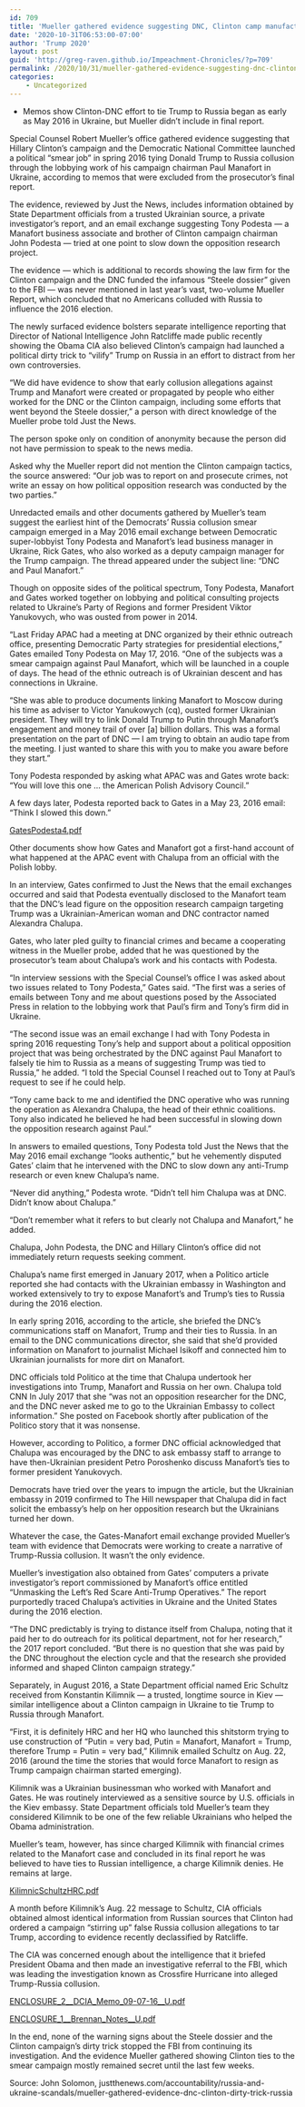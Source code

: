 ```yaml
---
id: 709
title: 'Mueller gathered evidence suggesting DNC, Clinton camp manufactured Russia collusion story'
date: '2020-10-31T06:53:00-07:00'
author: 'Trump 2020'
layout: post
guid: 'http://greg-raven.github.io/Impeachment-Chronicles/?p=709'
permalink: /2020/10/31/mueller-gathered-evidence-suggesting-dnc-clinton-camp-manufactured-russia-collusion-story/
categories:
    - Uncategorized
---
```


- Memos show Clinton-DNC effort to tie Trump to Russia began as early as May 2016 in Ukraine, but Mueller didn’t include in final report.

Special Counsel Robert Mueller’s office gathered evidence suggesting that Hillary Clinton’s campaign and the Democratic National Committee launched a political “smear job” in spring 2016 tying Donald Trump to Russia collusion through the lobbying work of his campaign chairman Paul Manafort in Ukraine, according to memos that were excluded from the prosecutor’s final report.

The evidence, reviewed by Just the News, includes information obtained by State Department officials from a trusted Ukrainian source, a private investigator’s report, and an email exchange suggesting Tony Podesta — a Manafort business associate and brother of Clinton campaign chairman John Podesta — tried at one point to slow down the opposition research project.

The evidence — which is additional to records showing the law firm for the Clinton campaign and the DNC funded the infamous “Steele dossier” given to the FBI — was never mentioned in last year’s vast, two-volume Mueller Report, which concluded that no Americans colluded with Russia to influence the 2016 election.

The newly surfaced evidence bolsters separate intelligence reporting that Director of National Intelligence John Ratcliffe made public recently showing the Obama CIA also believed Clinton’s campaign had launched a political dirty trick to “vilify” Trump on Russia in an effort to distract from her own controversies.

“We did have evidence to show that early collusion allegations against Trump and Manafort were created or propagated by people who either worked for the DNC or the Clinton campaign, including some efforts that went beyond the Steele dossier,” a person with direct knowledge of the Mueller probe told Just the News.

The person spoke only on condition of anonymity because the person did not have permission to speak to the news media.

Asked why the Mueller report did not mention the Clinton campaign tactics, the source answered: “Our job was to report on and prosecute crimes, not write an essay on how political opposition research was conducted by the two parties.”

Unredacted emails and other documents gathered by Mueller’s team suggest the earliest hint of the Democrats’ Russia collusion smear campaign emerged in a May 2016 email exchange between Democratic super-lobbyist Tony Podesta and Manafort’s lead business manager in Ukraine, Rick Gates, who also worked as a deputy campaign manager for the Trump campaign. The thread appeared under the subject line: “DNC and Paul Manafort.”

Though on opposite sides of the political spectrum, Tony Podesta, Manafort and Gates worked together on lobbying and political consulting projects related to Ukraine’s Party of Regions and former President Viktor Yanukovych, who was ousted from power in 2014.

“Last Friday APAC had a meeting at DNC organized by their ethnic outreach office, presenting Democratic Party strategies for presidential elections,” Gates emailed Tony Podesta on May 17, 2016. “One of the subjects was a smear campaign against Paul Manafort, which will be launched in a couple of days. The head of the ethnic outreach is of Ukrainian descent and has connections in Ukraine.

“She was able to produce documents linking Manafort to Moscow during his time as adviser to Victor Yanukowych (cq), ousted former Ukrainian president. They will try to link Donald Trump to Putin through Manafort’s engagement and money trail of over \[a\] billion dollars. This was a formal presentation on the part of DNC — I am trying to obtain an audio tape from the meeting. I just wanted to share this with you to make you aware before they start.”

Tony Podesta responded by asking what APAC was and Gates wrote back: “You will love this one … the American Polish Advisory Council.”

A few days later, Podesta reported back to Gates in a May 23, 2016 email: “Think I slowed this down.”

[GatesPodesta4.pdf](https://justthenews.com/sites/default/files/2020-10/GatesPodesta4.pdf)

Other documents show how Gates and Manafort got a first-hand account of what happened at the APAC event with Chalupa from an official with the Polish lobby.

In an interview, Gates confirmed to Just the News that the email exchanges occurred and said that Podesta eventually disclosed to the Manafort team that the DNC’s lead figure on the opposition research campaign targeting Trump was a Ukrainian-American woman and DNC contractor named Alexandra Chalupa.

Gates, who later pled guilty to financial crimes and became a cooperating witness in the Mueller probe, added that he was questioned by the prosecutor’s team about Chalupa’s work and his contacts with Podesta.

“In interview sessions with the Special Counsel’s office I was asked about two issues related to Tony Podesta,” Gates said. “The first was a series of emails between Tony and me about questions posed by the Associated Press in relation to the lobbying work that Paul’s firm and Tony’s firm did in Ukraine.

“The second issue was an email exchange I had with Tony Podesta in spring 2016 requesting Tony’s help and support about a political opposition project that was being orchestrated by the DNC against Paul Manafort to falsely tie him to Russia as a means of suggesting Trump was tied to Russia,” he added. “I told the Special Counsel I reached out to Tony at Paul’s request to see if he could help.

“Tony came back to me and identified the DNC operative who was running the operation as Alexandra Chalupa, the head of their ethnic coalitions. Tony also indicated he believed he had been successful in slowing down the opposition research against Paul.”

In answers to emailed questions, Tony Podesta told Just the News that the May 2016 email exchange “looks authentic,” but he vehemently disputed Gates’ claim that he intervened with the DNC to slow down any anti-Trump research or even knew Chalupa’s name.

“Never did anything,” Podesta wrote. “Didn’t tell him Chalupa was at DNC. Didn’t know about Chalupa.”

“Don’t remember what it refers to but clearly not Chalupa and Manafort,” he added.

Chalupa, John Podesta, the DNC and Hillary Clinton’s office did not immediately return requests seeking comment.

Chalupa’s name first emerged in January 2017, when a Politico article reported she had contacts with the Ukrainian embassy in Washington and worked extensively to try to expose Manafort’s and Trump’s ties to Russia during the 2016 election.

In early spring 2016, according to the article, she briefed the DNC’s communications staff on Manafort, Trump and their ties to Russia. In an email to the DNC communications director, she said that she’d provided information on Manafort to journalist Michael Isikoff and connected him to Ukrainian journalists for more dirt on Manafort.

DNC officials told Politico at the time that Chalupa undertook her investigations into Trump, Manafort and Russia on her own. Chalupa told CNN In July 2017 that she “was not an opposition researcher for the DNC, and the DNC never asked me to go to the Ukrainian Embassy to collect information.” She posted on Facebook shortly after publication of the Politico story that it was nonsense.

However, according to Politico, a former DNC official acknowledged that Chalupa was encouraged by the DNC to ask embassy staff to arrange to have then-Ukrainian president Petro Poroshenko discuss Manafort’s ties to former president Yanukovych.

Democrats have tried over the years to impugn the article, but the Ukrainian embassy in 2019 confirmed to The Hill newspaper that Chalupa did in fact solicit the embassy’s help on her opposition research but the Ukrainians turned her down.

Whatever the case, the Gates-Manafort email exchange provided Mueller’s team with evidence that Democrats were working to create a narrative of Trump-Russia collusion. It wasn’t the only evidence.

Mueller’s investigation also obtained from Gates’ computers a private investigator’s report commissioned by Manafort’s office entitled “Unmasking the Left’s Red Scare Anti-Trump Operatives.” The report purportedly traced Chalupa’s activities in Ukraine and the United States during the 2016 election.

“The DNC predictably is trying to distance itself from Chalupa, noting that it paid her to do outreach for its political department, not for her research,” the 2017 report concluded. “But there is no question that she was paid by the DNC throughout the election cycle and that the research she provided informed and shaped Clinton campaign strategy.”

Separately, in August 2016, a State Department official named Eric Schultz received from Konstantin Kilimnik — a trusted, longtime source in Kiev — similar intelligence about a Clinton campaign in Ukraine to tie Trump to Russia through Manafort.

“First, it is definitely HRC and her HQ who launched this shitstorm trying to use construction of “Putin = very bad, Putin = Manafort, Manafort = Trump, therefore Trump = Putin = very bad,” Kilimnik emailed Schultz on Aug. 22, 2016 (around the time the stories that would force Manafort to resign as Trump campaign chairman started emerging).

Kilimnik was a Ukrainian businessman who worked with Manafort and Gates. He was routinely interviewed as a sensitive source by U.S. officials in the Kiev embassy. State Department officials told Mueller’s team they considered Kilimnik to be one of the few reliable Ukrainians who helped the Obama administration.

Mueller’s team, however, has since charged Kilimnik with financial crimes related to the Manafort case and concluded in its final report he was believed to have ties to Russian intelligence, a charge Kilimnik denies. He remains at large.

[KilimnicSchultzHRC.pdf](https://justthenews.com/sites/default/files/2020-10/KilimnicSchultzHRC.pdf)

A month before Kilimnik’s Aug. 22 message to Schultz, CIA officials obtained almost identical information from Russian sources that Clinton had ordered a campaign “stirring up” false Russia collusion allegations to tar Trump, according to evidence recently declassified by Ratcliffe.

The CIA was concerned enough about the intelligence that it briefed President Obama and then made an investigative referral to the FBI, which was leading the investigation known as Crossfire Hurricane into alleged Trump-Russia collusion.

[ENCLOSURE\_2\_\_DCIA\_Memo\_09-07-16\_\_U.pdf](https://justthenews.com/sites/default/files/2020-10/ENCLOSURE_2__DCIA_Memo_09-07-16__U.pdf)

[ENCLOSURE\_1\_\_Brennan\_Notes\_\_U.pdf](https://justthenews.com/sites/default/files/2020-10/ENCLOSURE_1__Brennan_Notes__U.pdf)

In the end, none of the warning signs about the Steele dossier and the Clinton campaign’s dirty trick stopped the FBI from continuing its investigation. And the evidence Mueller gathered showing Clinton ties to the smear campaign mostly remained secret until the last few weeks.

Source: John Solomon, justthenews.com/accountability/russia-and-ukraine-scandals/mueller-gathered-evidence-dnc-clinton-dirty-trick-russia